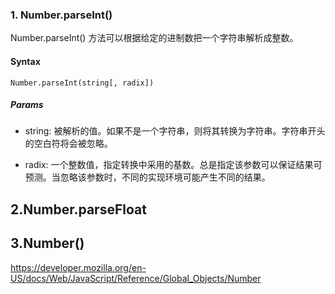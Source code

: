 ### 1. Number.parseInt()
Number.parseInt() 方法可以根据给定的进制数把一个字符串解析成整数。

#### Syntax
```
Number.parseInt(string[, radix])
```

##### Params
- string:
被解析的值。如果不是一个字符串，则将其转换为字符串。字符串开头的空白符将会被忽略。

- radix:
一个整数值，指定转换中采用的基数。总是指定该参数可以保证结果可预测。当忽略该参数时，不同的实现环境可能产生不同的结果。

## 2.Number.parseFloat

## 3.Number()
<https://developer.mozilla.org/en-US/docs/Web/JavaScript/Reference/Global_Objects/Number>